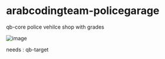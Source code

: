 # arabcodingteam-policegarage

qb-core police vehilce shop with grades

![image](https://user-images.githubusercontent.com/89742984/179356705-376bb6f8-3b4e-4eeb-bdda-1a2ead1fb043.png)

needs : qb-target
